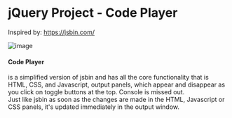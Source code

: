 # jQuery Project - Code Player
Inspired by: https://jsbin.com/

![image](https://user-images.githubusercontent.com/81953271/121415485-13267000-c968-11eb-9f77-125ed1a04aac.png)

<h4>Code Player</h4> is a simplified version of jsbin and has all the core functionality that is HTML, CSS, and Javascript, output panels, which appear and disappear as you click on toggle buttons at the top. Console is missed out. <br>
Just like jsbin as soon as the changes are made in the HTML, Javascript or CSS panels, it's updated immediately in the output window.
